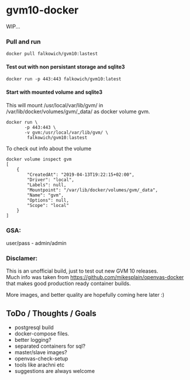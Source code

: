 # gvm10-docker

WIP...

### Pull and run

```docker pull falkowich/gvm10:lastest```  

#### Test out with non persistant storage and sqlite3

```docker run -p 443:443 falkowich/gvm10:latest```

#### Start with mounted volume and sqlite3

This will mount /usr/local/var/lib/gvm/ in /var/lib/docker/volumes/gvm/_data/ as docker volume gvm.

```
docker run \
       -p 443:443 \
       -v gvm:/usr/local/var/lib/gvm/ \
        falkowich/gvm10:lastest

```

To check out info about the volume

``` 
docker volume inspect gvm
[
    {
        "CreatedAt": "2019-04-13T19:22:15+02:00",
        "Driver": "local",
        "Labels": null,
        "Mountpoint": "/var/lib/docker/volumes/gvm/_data",
        "Name": "gvm",
        "Options": null,
        "Scope": "local"
    }
]
```

### GSA:
user/pass - admin/admin

### Disclamer:
This is an unofficial build, just to test out new GVM 10 releases.  
Much info was taken from https://github.com/mikesplain/openvas-docker that makes good production ready container builds.

More images, and better quality are hopefully coming here later :)

## ToDo / Thoughts / Goals
* postgresql build
* docker-compose files.
* better logging?
* separated containers for sql?
* master/slave images?
* openvas-check-setup 
* tools like arachni etc
* suggestions are always welcome